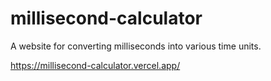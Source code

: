 # millisecond-calculator
A website for converting milliseconds into various time units.

https://millisecond-calculator.vercel.app/
